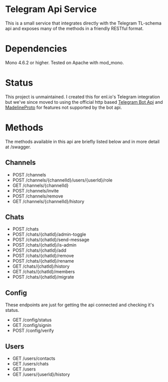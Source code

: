 # Telegram Api Service
This is a small service that integrates directly with the Telegram TL-schema api and exposes many of the methods in a friendly RESTful format.

# Dependencies
Mono 4.6.2 or higher. Tested on Apache with mod_mono.

# Status
This project is unmaintained. I created this for enl.io's Telegram integration but we've since moved to using the official http based [Telegram Bot Api](https://core.telegram.org/bots) and [MadelineProto](https://github.com/danog/MadelineProto) for features not supported by the bot api.

# Methods
The methods available in this api are briefly listed below and in more detail at /swagger.

## Channels
* POST /channels
* POST /channels/{channelId}/users/{userId}/role
* GET /channels/{channelId}
* POST /channels/invite
* POST /channels/remove
* GET /channels/{channelId}/history

## Chats
* POST /chats
* POST /chats/{chatId}/admin-toggle
* POST /chats/{chatId}/send-message
* POST /chats/{chatId}/is-admin
* POST /chats/{chatId}/add
* POST /chats/{chatId}/remove
* POST /chats/{chatId}/rename
* GET /chats/{chatId}/history
* GET /chats/{chatId}/members
* POST /chats/{chatId}/migrate

## Config
These endpoints are just for getting the api connected and checking it's status.
* GET /config/status
* GET /config/signin
* POST /config/verify

## Users
* GET /users/contacts
* GET /users/chats
* GET /users
* GET /users/{userId}/history
